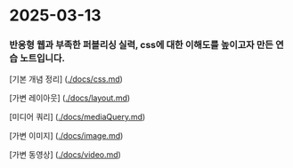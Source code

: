 # 2025-03-13

### 반응형 웹과 부족한 퍼블리싱 실력, css에 대한 이해도를 높이고자 만든 연습 노트입니다.

[기본 개념 정리] ([./docs/css.md](https://github.com/kgccm/csspractice/blob/main/docs/css.md))

[가변 레이아웃] ([./docs/layout.md](https://github.com/kgccm/csspractice/blob/main/docs/layout.md))

[미디어 쿼리] ([./docs/mediaQuery.md](https://github.com/kgccm/csspractice/blob/main/docs/mediaQuery.md))

[가변 이미지] ([./docs/image.md](https://github.com/kgccm/csspractice/blob/main/docs/image.md))

[가변 동영상] ([./docs/video.md](https://github.com/kgccm/csspractice/blob/main/docs/video.md))
